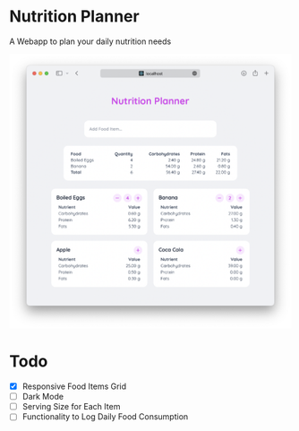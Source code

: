 # Nutrition Planner

A Webapp to plan your daily nutrition needs

<img src="demo.png" width="800"/>

# Todo
- [x] Responsive Food Items Grid
- [ ] Dark Mode
- [ ] Serving Size for Each Item
- [ ] Functionality to Log Daily Food Consumption
